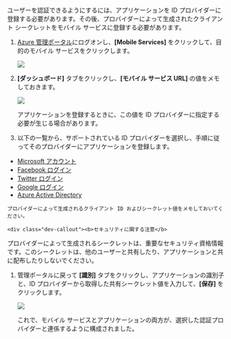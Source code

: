 ユーザーを認証できるようにするには、アプリケーションを ID プロバイダーに登録する必要があります。その後、プロバイダーによって生成されたクライアント シークレットをモバイル サービスに登録する必要があります。

1.  [Azure 管理ポータル][Azure 管理ポータル]にログオンし、**[Mobile Services]** をクリックして、目的のモバイル サービスをクリックします。

    ![][0]

2.  **[ダッシュボード]** タブをクリックし、**[モバイル サービス URL]** の値をメモしておきます。

    ![][1]

    アプリケーションを登録するときに、この値を ID プロバイダーに指定する必要が生じる場合があります。

3.  以下の一覧から、サポートされている ID プロバイダーを選択し、手順に従ってそのプロバイダーにアプリケーションを登録します。

 -   [Microsoft アカウント][Microsoft アカウント]
 -   [Facebook ログイン][Facebook ログイン]
 -   [Twitter ログイン][Twitter ログイン]
 -   [Google ログイン][Google ログイン]
 -   [Azure Active Directory][Azure Active Directory]

    プロバイダーによって生成されるクライアント ID およびシークレット値をメモしておいてください。

    <div class="dev-callout"><b>セキュリティに関する注意</b>
<p>プロバイダーによって生成されるシークレットは、重要なセキュリティ資格情報です。このシークレットは、他のユーザーと共有したり、アプリケーションと共に配布したりしないでください。</p>
</div>

1.  管理ポータルに戻って **[識別]** タブをクリックし、アプリケーションの識別子と、ID プロバイダーから取得した共有シークレット値を入力して、**[保存]** をクリックします。

    ![][2]

    これで、モバイル サービスとアプリケーションの両方が、選択した認証プロバイダーと連係するように構成されました。



  [Azure 管理ポータル]: https://manage.windowsazure.com/
  [0]: ./media/mobile-services-register-authentication/mobile-services-selection.png
  [1]: ./media/mobile-services-register-authentication/mobile-service-uri.png
  [Microsoft アカウント]: /ja-jp/documentation/articles/mobile-services-how-to-register-microsoft-authentication/
  [Facebook ログイン]: /ja-jp/documentation/articles/mobile-services-how-to-register-facebook-authentication/
  [Twitter ログイン]: /ja-jp/documentation/articles/mobile-services-how-to-register-twitter-authentication/
  [Google ログイン]: /ja-jp/documentation/articles/mobile-services-how-to-register-google-authentication/
  [Azure Active Directory]: /ja-jp/documentation/articles/mobile-services-how-to-register-active-directory-authentication/
  [2]: ./media/mobile-services-register-authentication/mobile-identity-tab.png
